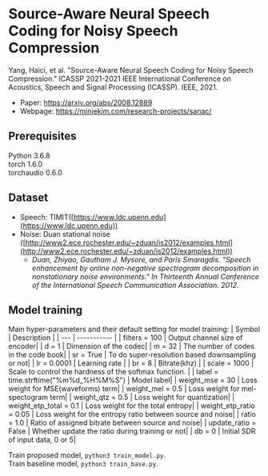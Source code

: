 # Source-Aware Neural Speech Coding for Noisy Speech Compression
Yang, Haici, et al. "Source-Aware Neural Speech Coding for Noisy Speech Compression." ICASSP 2021-2021 IEEE International Conference on Acoustics, Speech and Signal Processing (ICASSP). IEEE, 2021.

- Paper: https://arxiv.org/abs/2008.12889
- Webpage: https://minjekim.com/research-projects/sanac/
## Prerequisites
Python 3.6.8<br>
torch 1.6.0<br>
torchaudio 0.6.0

## Dataset 
- Speech: TIMIT([https://www.ldc.upenn.edu](https://www.ldc.upenn.edu))<br>
- Noise: Duan stational noise ([http://www2.ece.rochester.edu/~zduan/is2012/examples.html](http://www2.ece.rochester.edu/~zduan/is2012/examples.html))
  - <em>Duan, Zhiyao, Gautham J. Mysore, and Paris Smaragdis. "Speech enhancement by online non-negative spectrogram decomposition in nonstationary noise environments." In Thirteenth Annual Conference of the International Speech Communication Association. 2012.</em>
## Model training
Main hyper-parameters and their default setting for model training:
| Symbol | Description |
| --- | ----------- |
| filters = 100           |  Output channel size of encoder|
| d = 1                   |  Dimension of the codec|
| m = 32                  |  The number of codes in the code book|
| sr = True               |  To do super-resolution based downsampling or not|
| lr = 0.0001             |  Learning rate |
| br = 8                  |  Bitrate(khz) |
| scale = 1000            |  Scale to control the hardness of the softmax function. |
| label = time.strftime("%m%d_%H%M%S") |  Model label|
| weight_mse = 30         |  Loss weight for MSE(waveforms) term|
| weight_mel = 0.5        |  Loss weight for mel-spectogram term|
| weight_qtz = 0.5        |  Loss weight for quantization|
| weight_etp_total = 0.1  | Loss weight for the total entropy|
| weight_etp_ratio = 0.05 | Loss weight for the entropy ratio between source and noise|
| ratio = 1.0             | Ratio of assigned bitrate between source and noise|
| update_ratio = False    | Whether update the ratio during training or not|
| db = 0                  | Initial SDR of input data, 0 or 5|

Train proposed model, <code>python3 train_model.py</code>.<br>
Train baseline model, <code>python3 train_base.py</code>.

